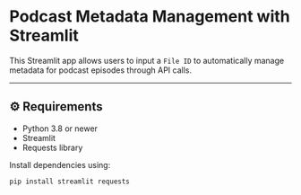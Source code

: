 # Podcast Metadata Management with Streamlit

This Streamlit app allows users to input a `File ID` to automatically manage metadata for podcast episodes through API calls.

---

## ⚙️ Requirements

- Python 3.8 or newer
- Streamlit
- Requests library

Install dependencies using:
```bash
pip install streamlit requests